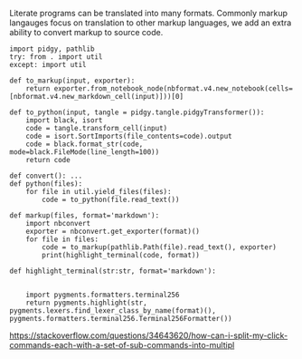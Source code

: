 Literate programs can be translated into many formats. Commonly markup langauges focus on translation to other markup languages, we add an extra ability to convert markup to source code.

    import pidgy, pathlib
    try: from . import util
    except: import util

    def to_markup(input, exporter):
        return exporter.from_notebook_node(nbformat.v4.new_notebook(cells=[nbformat.v4.new_markdown_cell(input)]))[0]

    def to_python(input, tangle = pidgy.tangle.pidgyTransformer()):
        import black, isort
        code = tangle.transform_cell(input)
        code = isort.SortImports(file_contents=code).output
        code = black.format_str(code, mode=black.FileMode(line_length=100))
        return code

    def convert(): ...
    def python(files):
        for file in util.yield_files(files):
            code = to_python(file.read_text())

    def markup(files, format='markdown'):
        import nbconvert
        exporter = nbconvert.get_exporter(format)()
        for file in files:
            code = to_markup(pathlib.Path(file).read_text(), exporter)
            print(highlight_terminal(code, format))

    def highlight_terminal(str:str, format='markdown'):


        import pygments.formatters.terminal256
        return pygments.highlight(str, pygments.lexers.find_lexer_class_by_name(format)(), pygments.formatters.terminal256.Terminal256Formatter())

https://stackoverflow.com/questions/34643620/how-can-i-split-my-click-commands-each-with-a-set-of-sub-commands-into-multipl
